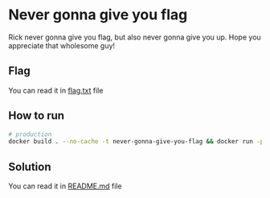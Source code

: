 # Never gonna give you flag
Rick never gonna give you flag, but also never gonna give you up. Hope you appreciate that wholesome guy!

## Flag 
You can read it in [flag.txt](flag.txt) file

## How to run
```bash
# production
docker build . --no-cache -t never-gonna-give-you-flag && docker run -p 30086:80 never-gonna-give-you-flag

```

## Solution
You can read it in [README.md](solution/README.md) file
